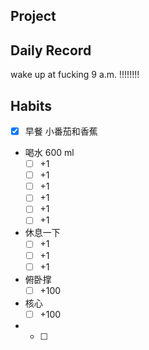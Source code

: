 ## Project

## Daily Record
wake up at fucking 9 a.m. !!!!!!!!
## Habits
- [x] 早餐 小番茄和香蕉
- 喝水 600 ml
	- [ ] +1
	- [ ] +1
	- [ ] +1
	- [ ] +1
	- [ ] +1
	- [ ] +1
- 休息一下
	- [ ] +1
	- [ ] +1
	- [ ] +1
- 俯卧撑
	- [ ] +100
- 核心
	- [ ] +100
- - [ ] 
